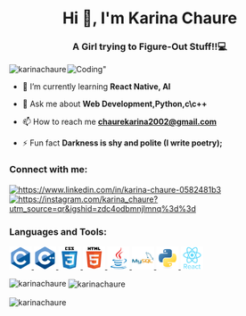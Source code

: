 
<h1 align="center">Hi 👋, I'm Karina Chaure</h1>
<h3 align="center">A Girl trying to Figure-Out Stuff!!💻</h3>
<img align="right" alt=Coding" width="400" src="https://mir-s3-cdn-cf.behance.net/project_modules/disp/601014116770475.6068beff4640a.gif">

<p align="left"> <img src="https://komarev.com/ghpvc/?username=karinachaure&label=Profile%20views&color=0e75b6&style=flat" alt="karinachaure" /> </p>

- 🌱 I’m currently learning **React Native, AI**

- 💬 Ask me about **Web Development,Python,c\c++**

- 📫 How to reach me **chaurekarina2002@gmail.com**

- ⚡ Fun fact **Darkness is shy and polite (I write poetry);**

<h3 align="left">Connect with me:</h3>
<p align="left">
<a href="https://linkedin.com/in/https://karina-chaure-0582481b3" target="blank"><img align="center" src="https://raw.githubusercontent.com/rahuldkjain/github-profile-readme-generator/master/src/images/icons/Social/linked-in-alt.svg" alt="https://www.linkedin.com/in/karina-chaure-0582481b3" height="30" width="40" /></a>
<a href="https://instagram.com/https://instagram.com/karina_chaure?utm_source=qr&igshid=zdc4odbmnjlmnq%3d%3d" target="blank"><img align="center" src="https://raw.githubusercontent.com/rahuldkjain/github-profile-readme-generator/master/src/images/icons/Social/instagram.svg" alt="https://instagram.com/karina_chaure?utm_source=qr&igshid=zdc4odbmnjlmnq%3d%3d" height="30" width="40" /></a>
</p>

<h3 align="left">Languages and Tools:</h3>
<p align="left"> <a href="https://www.cprogramming.com/" target="_blank" rel="noreferrer"> <img src="https://raw.githubusercontent.com/devicons/devicon/master/icons/c/c-original.svg" alt="c" width="40" height="40"/> </a> <a href="https://www.w3schools.com/cpp/" target="_blank" rel="noreferrer"> <img src="https://raw.githubusercontent.com/devicons/devicon/master/icons/cplusplus/cplusplus-original.svg" alt="cplusplus" width="40" height="40"/> </a> <a href="https://www.w3schools.com/css/" target="_blank" rel="noreferrer"> <img src="https://raw.githubusercontent.com/devicons/devicon/master/icons/css3/css3-original-wordmark.svg" alt="css3" width="40" height="40"/> </a> <a href="https://www.w3.org/html/" target="_blank" rel="noreferrer"> <img src="https://raw.githubusercontent.com/devicons/devicon/master/icons/html5/html5-original-wordmark.svg" alt="html5" width="40" height="40"/> </a> <a href="https://www.java.com" target="_blank" rel="noreferrer"> <img src="https://raw.githubusercontent.com/devicons/devicon/master/icons/java/java-original.svg" alt="java" width="40" height="40"/> </a> <a href="https://www.mysql.com/" target="_blank" rel="noreferrer"> <img src="https://raw.githubusercontent.com/devicons/devicon/master/icons/mysql/mysql-original-wordmark.svg" alt="mysql" width="40" height="40"/> </a> <a href="https://www.python.org" target="_blank" rel="noreferrer"> <img src="https://raw.githubusercontent.com/devicons/devicon/master/icons/python/python-original.svg" alt="python" width="40" height="40"/> </a> <a href="https://reactjs.org/" target="_blank" rel="noreferrer"> <img src="https://raw.githubusercontent.com/devicons/devicon/master/icons/react/react-original-wordmark.svg" alt="react" width="40" height="40"/> </a> </p>

<p><img align="left" src="https://github-readme-stats.vercel.app/api/top-langs?username=karinachaure&show_icons=true&locale=en&layout=compact" alt="karinachaure" /></p>

<p>&nbsp;<img align="center" src="https://github-readme-stats.vercel.app/api?username=karinachaure&show_icons=true&locale=en" alt="karinachaure" /></p>

<p><img align="center" src="https://github-readme-streak-stats.herokuapp.com/?user=karinachaure&" alt="karinachaure" /></p>
